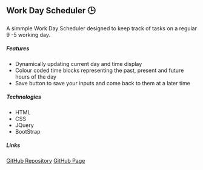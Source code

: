 ## Work Day Scheduler :clock3:

A  simmple Work Day Scheduler designed to keep track of tasks on a regular 9 -5 working day.

##### Features
* Dynamically updating current day and time display 
* Colour coded time blocks representing the past, present and future hours of the day
* Save button to save your inputs and come back to them at a later time

##### Technologies
* HTML
* CSS
* JQuery
* BootStrap

##### Links

[GitHub Repository](https://github.com/joshuab96/Work-Day-Scheduler.git)
[GitHub Page](https://joshuab96.github.io/Work-Day-Scheduler/)

